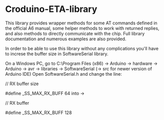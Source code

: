 # Croduino-ETA-library
This library provides wrapper methods for some AT commands defined in the official A6 manual, some helper methods to work with returned replies, and also methods to directly communicate with the chip. Full library documentation and numerous examples are also provided.

In order to be able to use this library without any complications you'll have to increse the buffer size in SoftwareSerial library.

On a Windows PC, go to C:\Program Files (x86) -> Arduino -> hardware -> Arduino -> avr -> libraries -> SoftwareSerial (-> src for newer version of Arduino IDE) Open SoftwareSerial.h and change the line:

// RX buffer size

#define _SS_MAX_RX_BUFF 64        into ->

// RX buffer

#define _SS_MAX_RX_BUFF 128 
